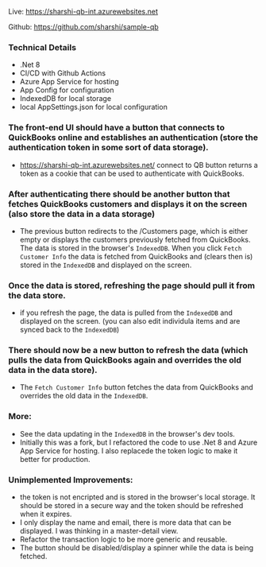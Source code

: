 Live: https://sharshi-qb-int.azurewebsites.net

Github: https://github.com/sharshi/sample-qb
### Technical Details
 - .Net 8
 - CI/CD with Github Actions
 - Azure App Service for hosting
 - App Config for configuration
 - IndexedDB for local storage
 - local AppSettings.json for local configuration

### The front-end UI should have a button that connects to QuickBooks online and establishes an authentication (store the authentication token in some sort of data storage).

 - https://sharshi-qb-int.azurewebsites.net/ connect to QB button returns a token as a cookie that can be used to authenticate with QuickBooks.


### After authenticating there should be another button that fetches QuickBooks customers and displays it on the screen (also store the data in a data storage)

 - The previous button redirects to the /Customers page, which is either empty or displays the customers previously fetched from QuickBooks. The data is stored in the browser's `IndexedDB`. When you click `Fetch Customer Info` the data is fetched from QuickBooks and (clears then is) stored in the `IndexedDB` and displayed on the screen.

### Once the data is stored, refreshing the page should pull it from the data store.

 - if you refresh the page, the data is pulled from the `IndexedDB` and displayed on the screen. (you can also edit individula items and are synced back to the `IndexedDB`)

### There should now be a new button to refresh the data (which pulls the data from QuickBooks again and overrides the old data in the data store).

 - The `Fetch Customer Info` button fetches the data from QuickBooks and overrides the old data in the `IndexedDB`.

### More:
 - See the data updating in the `IndexedDB` in the browser's dev tools.
 - Initially this was a fork, but I refactored the code to use .Net 8 and Azure App Service for hosting. I also replacede the token logic to make it better for production.

### Unimplemented Improvements:

 - the token is not encripted and is stored in the browser's local storage. It should be stored in a secure way and the token should be refreshed when it expires.
 - I only display the name and email, there is more data that can be displayed. I was thinking in a master-detail view.
 - Refactor the transaction logic to be more generic and reusable.
 - The button should be disabled/display a spinner while the data is being fetched.